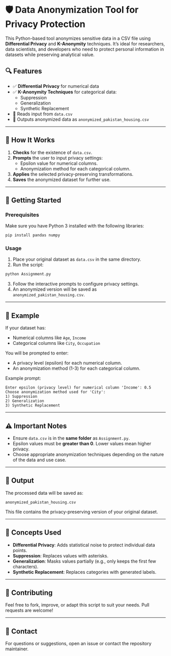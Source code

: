 # 🛡️ Data Anonymization Tool for Privacy Protection

This Python-based tool anonymizes sensitive data in a CSV file using **Differential Privacy** and **K-Anonymity** techniques. It’s ideal for researchers, data scientists, and developers who need to protect personal information in datasets while preserving analytical value.

## 🔍 Features

- ✅ **Differential Privacy** for numerical data
- ✅ **K-Anonymity Techniques** for categorical data:
  - Suppression
  - Generalization
  - Synthetic Replacement
- 📁 Reads input from `data.csv`
- 💾 Outputs anonymized data as `anonymized_pakistan_housing.csv`

---

## 📂 How It Works

1. **Checks** for the existence of `data.csv`.
2. **Prompts** the user to input privacy settings:
   - Epsilon value for numerical columns.
   - Anonymization method for each categorical column.
3. **Applies** the selected privacy-preserving transformations.
4. **Saves** the anonymized dataset for further use.

---

## 🚀 Getting Started

### Prerequisites

Make sure you have Python 3 installed with the following libraries:

```bash
pip install pandas numpy
```

### Usage

1. Place your original dataset as `data.csv` in the same directory.
2. Run the script:

```bash
python Assignment.py
```

3. Follow the interactive prompts to configure privacy settings.
4. An anonymized version will be saved as `anonymized_pakistan_housing.csv`.

---

## 📘 Example

If your dataset has:

- Numerical columns like `Age`, `Income`
- Categorical columns like `City`, `Occupation`

You will be prompted to enter:
- A privacy level (epsilon) for each numerical column.
- An anonymization method (1-3) for each categorical column.

Example prompt:
```
Enter epsilon (privacy level) for numerical column 'Income': 0.5
Choose anonymization method used for 'City':
1) Suppression
2) Generalization
3) Synthetic Replacement
```

---

## ⚠️ Important Notes

- Ensure `data.csv` is in the **same folder** as `Assignment.py`.
- Epsilon values must be **greater than 0**. Lower values mean higher privacy.
- Choose appropriate anonymization techniques depending on the nature of the data and use case.

---

## 📄 Output

The processed data will be saved as:

```
anonymized_pakistan_housing.csv
```

This file contains the privacy-preserving version of your original dataset.

---

## 🧠 Concepts Used

- **Differential Privacy**: Adds statistical noise to protect individual data points.
- **Suppression**: Replaces values with asterisks.
- **Generalization**: Masks values partially (e.g., only keeps the first few characters).
- **Synthetic Replacement**: Replaces categories with generated labels.

---

## 🤝 Contributing

Feel free to fork, improve, or adapt this script to suit your needs. Pull requests are welcome!

---

## 📧 Contact

For questions or suggestions, open an issue or contact the repository maintainer.
